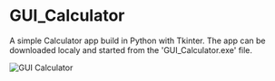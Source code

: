 # GUI_Calculator
A simple Calculator app build in Python with Tkinter. The app can be downloaded localy and started from the 'GUI_Calculator.exe' file.






![GUI Calculator](https://user-images.githubusercontent.com/71731579/137313104-f9265694-b2a2-4bfd-b5b4-edb1575cf34f.gif)
